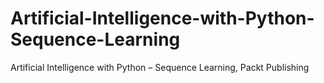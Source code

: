 # Artificial-Intelligence-with-Python-Sequence-Learning
Artificial Intelligence with Python – Sequence Learning, Packt Publishing
